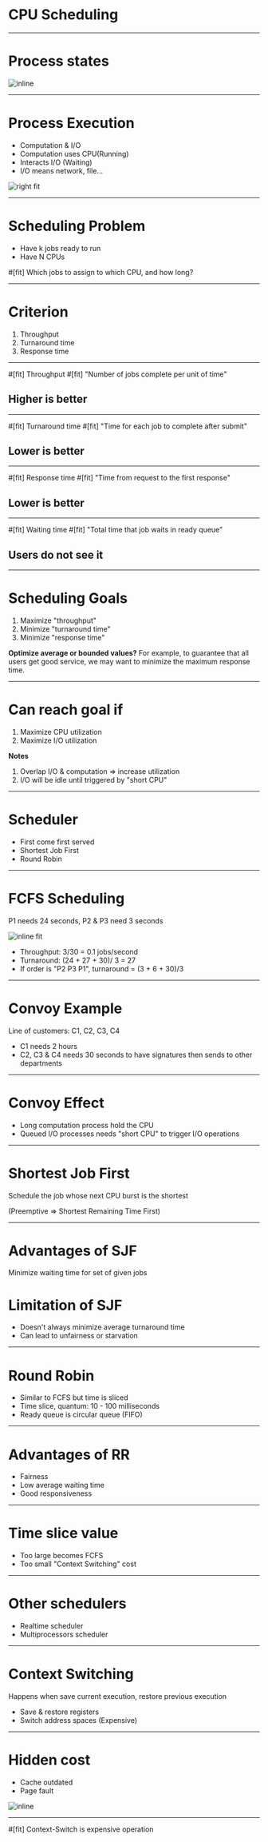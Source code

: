 # CPU Scheduling

---
# Process states
![inline](http://bit.ly/1CSvwVi)

---
# Process Execution
- Computation & I/O
- Computation uses CPU(Running)
- Interacts I/O (Waiting)
- I/O means network, file...

![right fit](img/burst.png)

---
# Scheduling Problem
- Have k jobs ready to run
- Have N CPUs

#[fit] Which jobs to assign to which CPU, and how long?

---
# Criterion
1. Throughput
2. Turnaround time
3. Response time

---
#[fit] Throughput
#[fit] "Number of jobs complete per unit of time"
## Higher is better

---
#[fit] Turnaround time
#[fit] "Time for each job to complete after submit"
## Lower is better

---
#[fit] Response time
#[fit] "Time from request to the first response"
## Lower is better

---
#[fit] Waiting time
#[fit] "Total time that job waits in ready queue"
## Users do not see it

---
# Scheduling Goals
1. Maximize "throughput"
2. Minimize "turnaround time"
3. Minimize "response time"

**Optimize average or bounded values?**
For example, to guarantee that all users get good service, we may want to minimize the maximum response time.

---
# Can reach goal if
1. Maximize CPU utilization
2. Maximize I/O utilization

**Notes**
1. Overlap I/O & computation => increase utilization
2. I/O will be idle until triggered by "short CPU"

---
# Scheduler
- First come first served
- Shortest Job First
- Round Robin

---
# FCFS Scheduling
P1 needs 24 seconds, P2 & P3 need 3 seconds

![inline fit](img/fcfs.png)

- Throughput: 3/30 = 0.1 jobs/second
- Turnaround: (24 + 27 + 30)/ 3 = 27
- If order is "P2 P3 P1", turnaround = (3 + 6 + 30)/3

---
# Convoy Example
Line of customers: C1, C2, C3, C4
- C1 needs 2 hours
- C2, C3 & C4 needs 30 seconds to have signatures then sends to other departments

---
# Convoy Effect
- Long computation process hold the CPU
- Queued I/O processes needs "short CPU" to trigger I/O operations

---
# Shortest Job First

Schedule the job whose next CPU burst is the shortest

(Preemptive => Shortest Remaining Time First)

---
# Advantages of SJF
Minimize waiting time for set of given jobs

# Limitation of SJF
- Doesn't always minimize average turnaround time
- Can lead to unfairness or starvation

---
# Round Robin
- Similar to FCFS but time is sliced
- Time slice, quantum: 10 - 100 milliseconds
- Ready queue is circular queue (FIFO)

---
# Advantages of RR
- Fairness
- Low average waiting time
- Good responsiveness

---
# Time slice value
- Too large becomes FCFS
- Too small "Context Switching" cost

---
# Other schedulers
- Realtime scheduler
- Multiprocessors scheduler

---
# Context Switching
Happens when save current execution, restore previous execution

- Save & restore registers
- Switch address spaces (Expensive)

---
# Hidden cost
- Cache outdated
- Page fault

![inline](img/cache.png)

---
#[fit] Context-Switch is expensive operation
